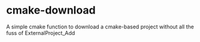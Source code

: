 # cmake-download
A simple cmake function to download a cmake-based project without all the fuss of ExternalProject_Add
